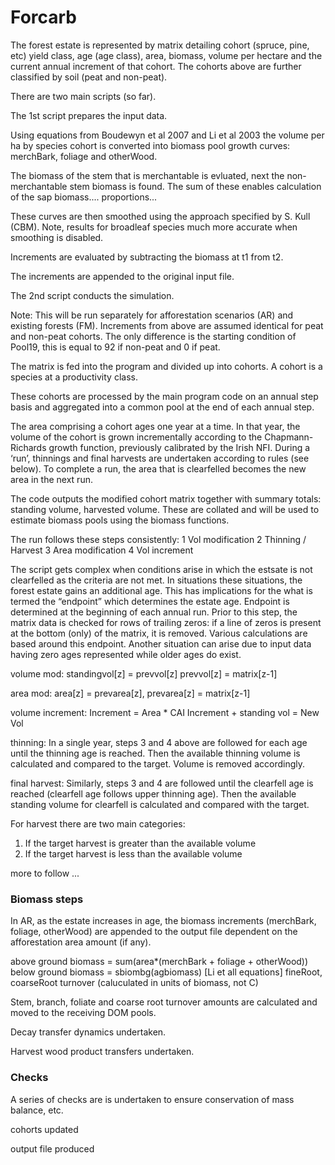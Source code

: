 # Forcarb

The forest estate is represented by matrix detailing cohort (spruce, pine, etc) yield class, age (age class), area, biomass, volume per hectare and the current annual increment of that cohort. The cohorts above are further classified by soil (peat and non-peat).

There are two main scripts (so far).

The 1st script prepares the input data.

Using equations from Boudewyn et al 2007 and Li et al 2003 the volume per ha by species cohort is converted into biomass pool growth curves: merchBark, foliage and otherWood.

The biomass of the stem that is merchantable is evluated, next the non-merchantable stem biomass is found. The sum of these enables calculation of the sap biomass.... proportions... 

These curves are then smoothed using the approach specified by S. Kull (CBM). Note, results for broadleaf species much more accurate when smoothing is disabled.

Increments are evaluated by subtracting the biomass at t1 from t2.

The increments are appended to the original input file.

The 2nd script conducts the simulation.

Note: This will be run separately for afforestation scenarios (AR) and existing forests (FM). Increments from above are assumed identical for peat and non-peat cohorts. The only difference is the starting condition of Pool19, this is equal to 92 if non-peat and 0 if peat.

The matrix is fed into the program and divided up into cohorts. A cohort is a species at a productivity class.

These cohorts are processed by the main program code on an annual step basis and aggregated into a common pool at the end of each annual step.

The area comprising a cohort ages one year at a time. In that year, the volume of the cohort is grown incrementally according to the Chapmann-Richards growth function, previously calibrated by the Irish NFI. During a ‘run’, thinnings and final harvests are undertaken according to rules (see below). To complete a run, the area that is clearfelled becomes the new area in the next run.

The code outputs the modified cohort matrix together with summary totals: standing volume, harvested volume. These are collated and will be used to estimate biomass pools using the biomass functions.

The run follows these steps consistently:
1 Vol modification 
2 Thinning / Harvest
3 Area modification
4 Vol increment

The script gets complex when conditions arise in which the estsate is not clearfelled as the criteria are not met. In situations these situations, the forest estate gains an additional age. This has implications for the what is termed the “endpoint” which determines the estate age. Endpoint is determined at the beginning of each annual run. Prior to this step, the matrix data is checked for rows of trailing zeros: if a line of zeros is present at the bottom (only) of the matrix, it is removed. Various calculations are based around this endpoint. 
Another situation can arise due to input data having zero ages represented while older ages do exist. 

volume mod:
standingvol[z] = prevvol[z]
prevvol[z] = matrix[z-1]

area mod:
area[z] = prevarea[z], 
prevarea[z] = matrix[z-1]

volume increment:
Increment = Area * CAI
Increment + standing vol = New Vol

thinning:
In a single year, steps 3 and 4 above are followed for each age until the thinning age is reached. Then the available thinning volume is calculated and compared to the target. Volume is removed accordingly. 

final harvest:
Similarly, steps 3 and 4 are followed until the clearfell age is reached (clearfell age follows upper thinning age). Then the available standing volume for clearfell is calculated and compared with the target.

For harvest there are two main categories:
1) If the target harvest is greater than the available volume
2) If the target harvest is less than the available volume

more to follow ...

### Biomass steps

In AR, as the estate increases in age, the biomass increments (merchBark, foliage, otherWood) are appended to the output file dependent on the afforestation area amount (if any).

above ground biomass = sum(area*(merchBark + foliage + otherWood))
below ground biomass = sbiombg(agbiomass)
[Li et all equations]  fineRoot, coarseRoot turnover (caluculated in units of biomass, not C)

Stem, branch, foliate and coarse root turnover amounts are calculated and moved to the receiving DOM pools.

Decay transfer dynamics undertaken.

Harvest wood product transfers undertaken.

### Checks

A series of checks are is undertaken to ensure conservation of mass balance, etc.

cohorts updated

output file produced



